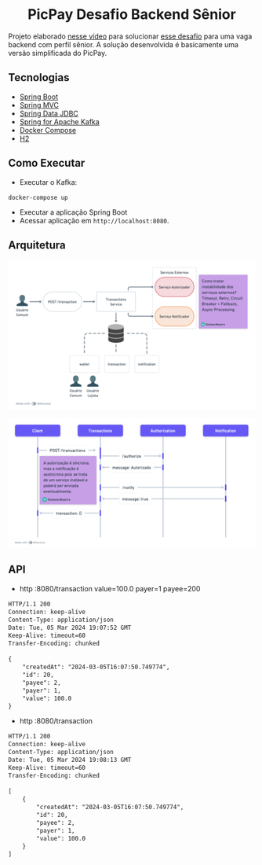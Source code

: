 <h1 align="center">
  PicPay Desafio Backend Sênior
</h1>

Projeto elaborado [nesse vídeo](https://youtu.be/YcuscoiIN14) para solucionar [esse desafio](https://github.com/PicPay/picpay-desafio-backend?tab=readme-ov-file) para uma vaga backend com perfil sênior. A solução desenvolvida é basicamente uma versão simplificada do PicPay.

## Tecnologias
 
- [Spring Boot](https://spring.io/projects/spring-boot)
- [Spring MVC](https://docs.spring.io/spring-framework/reference/web/webmvc.html)
- [Spring Data JDBC](https://spring.io/projects/spring-data-jdbc)
- [Spring for Apache Kafka](https://spring.io/projects/spring-kafka)
- [Docker Compose](https://docs.docker.com/compose/)
- [H2](https://www.h2database.com/html/main.html)

## Como Executar

- Executar o Kafka:
```
docker-compose up
```
- Executar a aplicação Spring Boot
- Acessar aplicação em `http://localhost:8080`.

## Arquitetura

![Desenho de Arquitetura](.github/Desenho%20de%20Arquitetura.png)

![Diagrama de Atividades](.github/Diagrama%20de%20Atividades.png)

## API

- http :8080/transaction value=100.0 payer=1 payee=200
```
HTTP/1.1 200
Connection: keep-alive
Content-Type: application/json
Date: Tue, 05 Mar 2024 19:07:52 GMT
Keep-Alive: timeout=60
Transfer-Encoding: chunked

{
    "createdAt": "2024-03-05T16:07:50.749774",
    "id": 20,
    "payee": 2,
    "payer": 1,
    "value": 100.0
}
```

- http :8080/transaction
```
HTTP/1.1 200
Connection: keep-alive
Content-Type: application/json
Date: Tue, 05 Mar 2024 19:08:13 GMT
Keep-Alive: timeout=60
Transfer-Encoding: chunked

[
    {
        "createdAt": "2024-03-05T16:07:50.749774",
        "id": 20,
        "payee": 2,
        "payer": 1,
        "value": 100.0
    }
]
```
